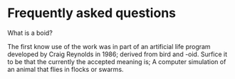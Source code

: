 # Frequently asked questions
What is a boid?

The first know use of the work was in part of an artificial life program developed by Craig Reynolds in 1986; derived from bird and -oid.
Surfice it to be that the currently the  accepted meaning is; A computer simulation of an animal that flies in flocks or swarms.


